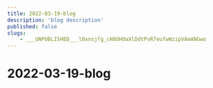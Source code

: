 ```yaml
---
title: 2022-03-19-blog
description: 'blog description'
published: false
slugs:
    - ___UNPUBLISHED___l0xnsjfg_cH8OHOaXlDdtPvR7eufwWzipVAmANGwo
---
```


# 2022-03-19-blog
